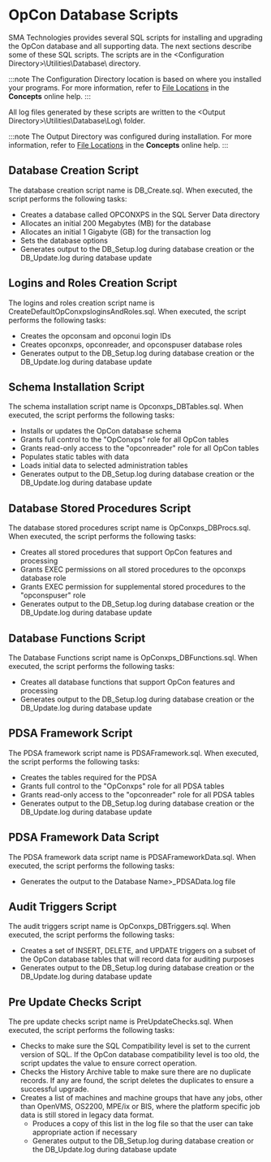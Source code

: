 # OpCon Database Scripts

SMA Technologies provides several SQL scripts for installing and upgrading the OpCon database and all supporting data. The
next sections describe some of these SQL scripts. The scripts are in the
\<Configuration Directory\>\\Utilities\\Database\\ directory.

:::note
The Configuration Directory location is based on where you installed your programs. For more information, refer to [File Locations](../file-locations.md) in the **Concepts** online help.
:::

All log files generated by these scripts are written to the \<Output
Directory\>\\Utilities\\Database\\Log\\ folder.

:::note
The Output Directory was configured during installation. For more information, refer to [File Locations](../file-locations.md) in the **Concepts** online help.
:::

## Database Creation Script

The database creation script name is DB_Create.sql. When executed, the
script performs the following tasks:

- Creates a database called OPCONXPS in the SQL Server Data directory
- Allocates an initial 200 Megabytes (MB) for the database
- Allocates an initial 1 Gigabyte (GB) for the transaction log
- Sets the database options
- Generates output to the DB_Setup.log during database creation or the
    DB_Update.log during database update

## Logins and Roles Creation Script

The logins and roles creation script name is
CreateDefaultOpConxpsloginsAndRoles.sql. When executed, the script
performs the following tasks:

- Creates the opconsam and opconui login IDs
- Creates opconxps, opconreader, and opconspuser database roles
- Generates output to the DB_Setup.log during database creation or the
    DB_Update.log during database update

## Schema Installation Script

The schema installation script name is Opconxps_DBTables.sql. When
executed, the script performs the following tasks:

- Installs or updates the OpCon database schema
- Grants full control to the \"OpConxps\" role for all OpCon tables
- Grants read-only access to the \"opconreader\" role for all OpCon
    tables
- Populates static tables with data
- Loads initial data to selected administration tables
- Generates output to the DB_Setup.log during database creation or the
    DB_Update.log during database update

## Database Stored Procedures Script

The database stored procedures script name is OpConxps_DBProcs.sql. When
executed, the script performs the following tasks:

- Creates all stored procedures that support OpCon features and
    processing
- Grants EXEC permissions on all stored procedures to the opconxps
    database role
- Grants EXEC permission for supplemental stored procedures to the
    \"opconspuser\" role
- Generates output to the DB_Setup.log during database creation or the
    DB_Update.log during database update

## Database Functions Script

The Database Functions script name is OpConxps_DBFunctions.sql. When
executed, the script performs the following tasks:

- Creates all database functions that support OpCon features and
    processing
- Generates output to the DB_Setup.log during database creation or the
    DB_Update.log during database update

## PDSA Framework Script

The PDSA framework script name is PDSAFramework.sql. When executed, the
script performs the following tasks:

- Creates the tables required for the PDSA
- Grants full control to the \"OpConxps\" role for all PDSA tables
- Grants read-only access to the \"opconreader\" role for all PDSA
    tables
- Generates output to the DB_Setup.log during database creation or the
    DB_Update.log during database update

## PDSA Framework Data Script

The PDSA framework data script name is PDSAFrameworkData.sql. When
executed, the script performs the following tasks:

- Generates the output to the Database Name\>\_PDSAData.log file

## Audit Triggers Script

The audit triggers script name is OpConxps_DBTriggers.sql. When
executed, the script performs the following tasks:

- Creates a set of INSERT, DELETE, and UPDATE triggers on a subset of
    the OpCon database tables that will record data for auditing
    purposes
- Generates output to the DB_Setup.log during database creation or the
    DB_Update.log during database update

## Pre Update Checks Script

The pre update checks script name is PreUpdateChecks.sql. When executed,
the script performs the following tasks:

- Checks to make sure the SQL Compatibility level is set to the
    current version of SQL. If the OpCon database compatibility level is
    too old, the script updates the value to ensure correct operation.
- Checks the History Archive table to make sure there are no duplicate
    records. If any are found, the script deletes the duplicates to
    ensure a successful upgrade.
- Creates a list of machines and machine groups that have any jobs,
    other than OpenVMS, OS2200, MPE/ix or BIS, where the platform
    specific job data is still stored in legacy data format.
  - Produces a copy of this list in the log file so that the user
        can take appropriate action if necessary
  - Generates output to the DB_Setup.log during database creation or
        the DB_Update.log during database update
